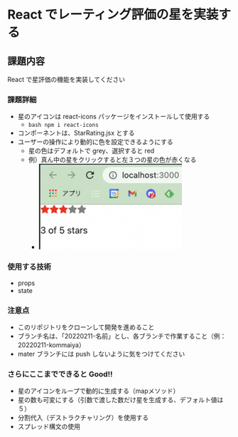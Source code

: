 # React でレーティング評価の星を実装する

## 課題内容
React で星評価の機能を実装してください

### 課題詳細
- 星のアイコンは react-icons パッケージをインストールして使用する
  - ```bash npm i react-icons```
- コンポーネントは、StarRating.jsx とする
- ユーザーの操作により動的に色を設定できるようにする
  - 星の色はデフォルトで grey、選択すると red
  - 例）真ん中の星をクリックすると左３つの星の色が赤くなる
    - ![真ん中の星をクリックした状態](2022-02-11-17-12-23.png)


### 使用する技術
- props
- state


### 注意点
- このリポジトリをクローンして開発を進めること
- ブランチ名は、「20220211-名前」とし、各ブランチで作業すること（例：20220211-kommaiya）
- mater ブランチには push しないように気をつけてください


### さらにここまでできると Good!!
- 星のアイコンをループで動的に生成する（mapメソッド）
- 星の数も可変にする（引数で渡した数だけ星を生成する、デフォルト値は５）
- 分割代入（デストラクチャリング）を使用する
- スプレッド構文の使用
